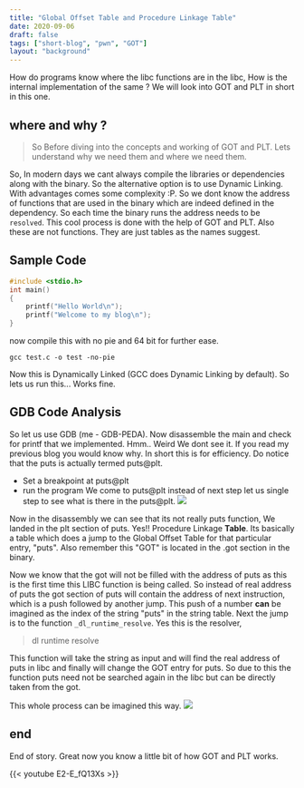 ```yaml
---
title: "Global Offset Table and Procedure Linkage Table"
date: 2020-09-06
draft: false
tags: ["short-blog", "pwn", "GOT"]
layout: "background"
---
```


How do programs know where the libc functions are in the libc, How is the internal implementation of the same ? We will look into GOT and PLT in short in this one.
<!--more--> 

## where and why ?

> So Before diving into the concepts and working of GOT and PLT. Lets understand why we need them and where we need them. 

So, In modern days we cant always compile the libraries or dependencies along with the binary. So the alternative option is to use Dynamic Linking. With advantages comes some complexity :P. So we dont know the address of functions that are used in the binary which are indeed defined in the dependency. So each time the binary runs the address needs to be ``resolved``. This cool process is done with the help of GOT and PLT. Also these are not functions. They are just tables as the names suggest.

## Sample Code 

```c
#include <stdio.h>
int main()
{
	printf("Hello World\n");
	printf("Welcome to my blog\n");
}
```
now compile this with no pie and 64 bit for further ease.
```
gcc test.c -o test -no-pie
```

Now this is Dynamically Linked (GCC does Dynamic Linking by default). So lets us run this... Works fine.

## GDB Code Analysis

So let us use GDB (me - GDB-PEDA). Now disassemble the main and check for printf that we implemented. Hmm.. Weird We dont see it. If you read my previous blog you would know why. In short this is for efficiency. Do notice that the puts is actually termed puts@plt. 
* Set a breakpoint at puts@plt
* run the program
We come to puts@plt instead of next step let us single step to see what is there in the puts@plt. 
![](/images/got_and_plt_short_blog/got1.png)

Now in the disassembly we can see that its not really puts function, We landed in the plt section of puts. Yes!! Procedure Linkage **Table**. Its basically a table which does a jump to the Global Offset Table for that particular entry, "puts". Also remember this "GOT" is located in the .got section in the binary.

Now we know that the got will not be filled with the address of puts as this is the first time this LIBC function is being called. So instead of real address of puts the got section of puts will contain the address of next instruction, which is a push followed by another jump. This push of a number **can** be imagined as the index of the string "puts" in the string table. Next the jump is to the function ``_dl_runtime_resolve``. Yes this is the resolver, 

> dl runtime resolve 

This function will take the string as input and will find the real address of puts in libc and finally will change the GOT entry for puts. So due to this the function puts need not be searched again in the libc but can be directly taken from the got.

This whole process can be imagined this way.
![](/images/got_and_plt_short_blog/got2.png)

## end
End of story. Great now you know a little bit of how GOT and PLT works.

{{< youtube E2-E_fQ13Xs >}}